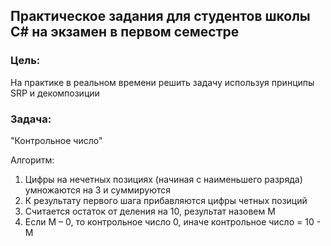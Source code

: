 ## Практическое задания для студентов школы C# на экзамен в первом семестре
### Цель:
На практике в реальном времени решить задачу используя принципы SRP и декомпозиции
### Задача:
"Контрольное число"

Алгоритм:
1. Цифры на нечетных позициях (начиная с наименьшего разряда) умножаются на 3 и суммируются
2. К результату первого шага прибавляются цифры четных позиций
3. Считается остаток от деления на 10, результат назовем M
4. Если M – 0, то контрольное число 0, иначе контрольное число = 10 - М
